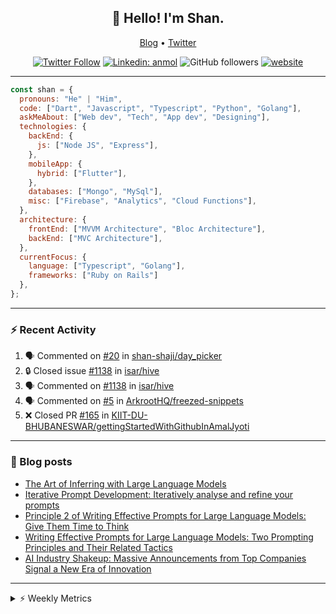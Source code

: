 <h2 align="center">👋 Hello! I'm Shan.</h2>
<p align="center">
  <a href="https://medium.com/feed/@shan-shaji">Blog</a> •
  <a href="https://twitter.com/intent/follow?screen_name=shan__shaji">Twitter</a>
</p>

<p align="center"><a href="https://twitter.com/intent/follow?screen_name=shan__shaji"><img src="https://img.shields.io/twitter/follow/shan__shaji?style=flat" alt="Twitter Follow"></a>
<a href="https://www.linkedin.com/in/shan-shaji/"><img src="https://img.shields.io/badge/shan-shaji?style=flat-square&amp;logo=Linkedin&amp;logoColor=white&amp;link=https://www.linkedin.com/in/shan-shaji/" alt="Linkedin: anmol"></a>
<img src="https://img.shields.io/github/followers/shan-shaji?label=Follow&amp;style=social" alt="GitHub followers">
<a href="http://shan-shaji.github.io/"><img src="https://img.shields.io/badge/Website-46a2f1.svg?&amp;style=flat-square&amp;logo=Google-Chrome&amp;logoColor=white&amp;link=http://shan-shaji.github.io/" alt="website"></a></p>

<hr>

```javascript
const shan = {
  pronouns: "He" | "Him",
  code: ["Dart", "Javascript", "Typescript", "Python", "Golang"],
  askMeAbout: ["Web dev", "Tech", "App dev", "Designing"],
  technologies: {
    backEnd: {
      js: ["Node JS", "Express"],
    },
    mobileApp: {
      hybrid: ["Flutter"],
    },
    databases: ["Mongo", "MySql"],
    misc: ["Firebase", "Analytics", "Cloud Functions"],
  },
  architecture: {
    frontEnd: ["MVVM Architecture", "Bloc Architecture"],
    backEnd: ["MVC Architecture"],
  },
  currentFocus: {
    language: ["Typescript", "Golang"],
    frameworks: ["Ruby on Rails"]
  },
};
```

---

### ⚡ Recent Activity

<!--START_SECTION:activity-->
1. 🗣 Commented on [#20](https://github.com/shan-shaji/day_picker/issues/20#issuecomment-1754365423) in [shan-shaji/day_picker](https://github.com/shan-shaji/day_picker)
2. 🔒 Closed issue [#1138](https://github.com/isar/hive/issues/1138) in [isar/hive](https://github.com/isar/hive)
3. 🗣 Commented on [#1138](https://github.com/isar/hive/issues/1138#issuecomment-1749941825) in [isar/hive](https://github.com/isar/hive)
4. 🗣 Commented on [#5](https://github.com/ArkrootHQ/freezed-snippets/issues/5#issuecomment-1716149855) in [ArkrootHQ/freezed-snippets](https://github.com/ArkrootHQ/freezed-snippets)
5. ❌ Closed PR [#165](https://github.com/KIIT-DU-BHUBANESWAR/gettingStartedWithGithubInAmalJyoti/pull/165) in [KIIT-DU-BHUBANESWAR/gettingStartedWithGithubInAmalJyoti](https://github.com/KIIT-DU-BHUBANESWAR/gettingStartedWithGithubInAmalJyoti)
<!--END_SECTION:activity-->

---

### 📕 Blog posts

<!-- BLOG-POST-LIST:START -->
- [The Art of Inferring with Large Language Models](https://dev.to/arkroot/the-art-of-inferring-with-large-language-models-243m)
- [Iterative Prompt Development: Iteratively analyse and refine your prompts](https://dev.to/arkroot/iterative-prompt-development-iteratively-analyse-and-refine-your-prompts-3ibl)
- [Principle 2 of Writing Effective Prompts for Large Language Models: Give Them Time to Think](https://dev.to/arkroot/principle-2-of-writing-effective-prompts-for-large-language-models-give-them-time-to-think-25j3)
- [Writing Effective Prompts for Large Language Models: Two Prompting Principles and Their Related Tactics](https://dev.to/arkroot/writing-effective-prompts-for-large-language-models-two-prompting-principles-and-their-related-tactics-151a)
- [AI Industry Shakeup: Massive Announcements from Top Companies Signal a New Era of Innovation](https://dev.to/shanshaji/ai-industry-shakeup-massive-announcements-from-top-companies-signal-a-new-era-of-innovation-pj7)
<!-- BLOG-POST-LIST:END -->

<hr>
<details>
    <summary>⚡ Weekly Metrics</summary>
    <p>
    
<!--START_SECTION:waka-->
![Code Time](http://img.shields.io/badge/Code%20Time-2%2C736%20hrs%2053%20mins-blue)

![Profile Views](http://img.shields.io/badge/Profile%20Views-1-blue)

**🐱 My GitHub Data** 

> 📦 ? Used in GitHub's Storage 
 > 
> 🏆 587 Contributions in the Year 2023
 > 
> 💼 Opted to Hire
 > 
> 📜 125 Public Repositories 
 > 
> 🔑 0 Private Repositories 
 > 
**I'm a Night 🦉** 

```text
🌞 Morning                6835 commits        ████░░░░░░░░░░░░░░░░░░░░░   15.09 % 
🌆 Daytime                13228 commits       ███████░░░░░░░░░░░░░░░░░░   29.21 % 
🌃 Evening                18819 commits       ██████████░░░░░░░░░░░░░░░   41.55 % 
🌙 Night                  6408 commits        ████░░░░░░░░░░░░░░░░░░░░░   14.15 % 
```
📅 **I'm Most Productive on Thursday** 

```text
Monday                   7337 commits        ████░░░░░░░░░░░░░░░░░░░░░   16.20 % 
Tuesday                  7625 commits        ████░░░░░░░░░░░░░░░░░░░░░   16.84 % 
Wednesday                5765 commits        ███░░░░░░░░░░░░░░░░░░░░░░   12.73 % 
Thursday                 8750 commits        █████░░░░░░░░░░░░░░░░░░░░   19.32 % 
Friday                   8447 commits        █████░░░░░░░░░░░░░░░░░░░░   18.65 % 
Saturday                 3673 commits        ██░░░░░░░░░░░░░░░░░░░░░░░   08.11 % 
Sunday                   3693 commits        ██░░░░░░░░░░░░░░░░░░░░░░░   08.15 % 
```


📊 **This Week I Spent My Time On** 

```text
🕑︎ Time Zone: Asia/Kolkata

💬 Programming Languages: 
Dart                     6 hrs 54 mins       ████████████████████░░░░░   80.72 % 
YAML                     49 mins             ██░░░░░░░░░░░░░░░░░░░░░░░   09.73 % 
Assembly                 24 mins             █░░░░░░░░░░░░░░░░░░░░░░░░   04.73 % 
Text                     10 mins             ░░░░░░░░░░░░░░░░░░░░░░░░░   01.97 % 
textmate                 7 mins              ░░░░░░░░░░░░░░░░░░░░░░░░░   01.54 % 

🔥 Editors: 
Android Studio           8 hrs 27 mins       █████████████████████████   98.97 % 
VS Code                  5 mins              ░░░░░░░░░░░░░░░░░░░░░░░░░   01.03 % 

🐱‍💻 Projects: 
turbo-flutter            8 hrs 27 mins       █████████████████████████   98.97 % 
turbo                    5 mins              ░░░░░░░░░░░░░░░░░░░░░░░░░   01.03 % 

💻 Operating System: 
Mac                      8 hrs 33 mins       █████████████████████████   100.00 % 
```

**I Mostly Code in Dart** 

```text
Dart                     52 repos            ████████████░░░░░░░░░░░░░   46.43 % 
Python                   6 repos             █░░░░░░░░░░░░░░░░░░░░░░░░   05.36 % 
TypeScript               4 repos             █░░░░░░░░░░░░░░░░░░░░░░░░   03.57 % 
C++                      3 repos             █░░░░░░░░░░░░░░░░░░░░░░░░   02.68 % 
Shell                    1 repo              ░░░░░░░░░░░░░░░░░░░░░░░░░   00.89 % 
```




 Last Updated on 14/10/2023 18:48:16 UTC
<!--END_SECTION:waka-->

</p>
 </details>
